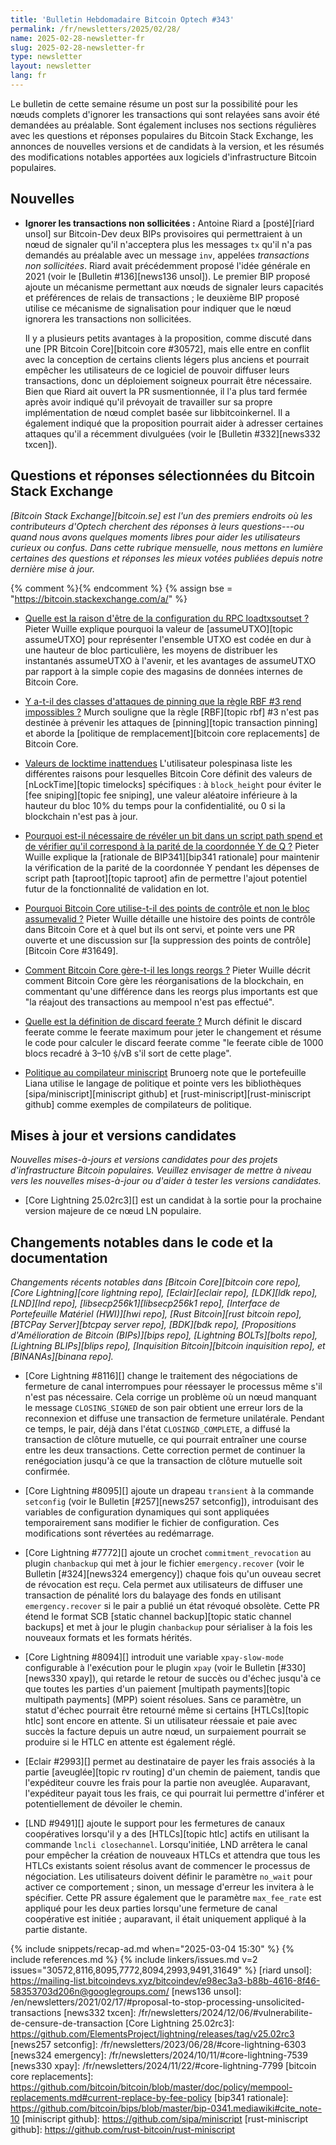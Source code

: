 ```yaml
---
title: 'Bulletin Hebdomadaire Bitcoin Optech #343'
permalink: /fr/newsletters/2025/02/28/
name: 2025-02-28-newsletter-fr
slug: 2025-02-28-newsletter-fr
type: newsletter
layout: newsletter
lang: fr
---
```

Le bulletin de cette semaine résume un post sur la possibilité pour les nœuds complets d'ignorer
les transactions qui sont relayées sans avoir été demandées au préalable. Sont également incluses
nos sections régulières avec les questions et réponses populaires du Bitcoin Stack Exchange, les
annonces de nouvelles versions et de candidats à la version, et les résumés des modifications
notables apportées aux logiciels d'infrastructure Bitcoin populaires.

## Nouvelles

- **Ignorer les transactions non sollicitées :** Antoine Riard a [posté][riard unsol] sur
  Bitcoin-Dev deux BIPs provisoires qui permettraient à un nœud de signaler qu'il n'acceptera plus les
  messages `tx` qu'il n'a pas demandés au préalable avec un message `inv`, appelées _transactions non
  sollicitées_. Riard avait précédemment proposé l'idée générale en 2021 (voir le [Bulletin
  #136][news136 unsol]). Le premier BIP proposé ajoute un mécanisme permettant aux nœuds de signaler
  leurs capacités et préférences de relais de transactions ; le deuxième BIP proposé utilise ce
  mécanisme de signalisation pour indiquer que le nœud ignorera les transactions non sollicitées.

  Il y a plusieurs petits avantages à la proposition, comme discuté dans une [PR Bitcoin
  Core][bitcoin core #30572], mais elle entre en conflit avec la conception de certains
  clients légers plus anciens et pourrait empêcher les utilisateurs de ce logiciel de pouvoir diffuser
  leurs transactions, donc un déploiement soigneux pourrait être nécessaire. Bien que Riard ait ouvert
  la PR susmentionnée, il l'a plus tard fermée après avoir indiqué qu'il prévoyait de
  travailler sur sa propre implémentation de nœud complet basée sur libbitcoinkernel. Il a également
  indiqué que la proposition pourrait aider à adresser certaines attaques qu'il a récemment divulguées
  (voir le [Bulletin #332][news332 txcen]).

## Questions et réponses sélectionnées du Bitcoin Stack Exchange

*[Bitcoin Stack Exchange][bitcoin.se] est l'un des premiers endroits où les contributeurs d'Optech
cherchent des réponses à leurs questions---ou quand nous avons quelques moments libres pour aider
les utilisateurs curieux ou confus. Dans cette rubrique mensuelle, nous mettons en lumière certaines
des questions et réponses les mieux votées publiées depuis notre dernière mise à jour.*

{% comment %}<!-- https://bitcoin.stackexchange.com/search?tab=votes&q=created%3a1m..%20is%3aanswer -->{% endcomment %}
{% assign bse = "https://bitcoin.stackexchange.com/a/" %}

- [Quelle est la raison d'être de la configuration du RPC loadtxsoutset ?]({{bse}}125627)
  Pieter Wuille explique pourquoi la valeur de [assumeUTXO][topic assumeUTXO] pour représenter
  l'ensemble UTXO est codée en dur à une hauteur de bloc particulière, les moyens de distribuer les
  instantanés assumeUTXO à l'avenir, et les avantages de assumeUTXO par rapport à la simple copie des
  magasins de données internes de Bitcoin Core.

- [Y a-t-il des classes d'attaques de pinning que la règle RBF #3 rend impossibles ?]({{bse}}125461)
  Murch souligne que la règle [RBF][topic rbf] #3 n'est pas destinée à prévenir les attaques de
  [pinning][topic transaction pinning] et aborde la [politique de remplacement][bitcoin core
  replacements] de Bitcoin Core.

- [Valeurs de locktime inattendues]({{bse}}125562)
  L'utilisateur polespinasa liste les différentes raisons pour lesquelles Bitcoin Core définit des
  valeurs de [nLockTime][topic timelocks] spécifiques : à `block_height` pour éviter le [fee sniping][topic fee
  sniping], une valeur aléatoire inférieure à la hauteur du bloc 10% du temps pour la confidentialité,
  ou 0 si la blockchain n'est pas à jour.

- [Pourquoi est-il nécessaire de révéler un bit dans un script path spend et de vérifier qu'il correspond à la parité de la coordonnée Y de Q ?]({{bse}}125502)
  Pieter Wuille explique la [rationale de BIP341][bip341 rationale] pour maintenir la vérification de
  la parité de la coordonnée Y pendant les dépenses de script path [taproot][topic taproot] afin de
  permettre l'ajout potentiel futur de la fonctionnalité de validation en lot.

- [Pourquoi Bitcoin Core utilise-t-il des points de contrôle et non le bloc assumevalid ?]({{bse}}125626)
  Pieter Wuille détaille une histoire des points de contrôle dans Bitcoin Core et à quel but ils ont
  servi, et pointe vers une PR ouverte et une discussion sur [la suppression des points de
  contrôle][Bitcoin Core #31649].

- [Comment Bitcoin Core gère-t-il les longs reorgs ?]({{bse}}105525)
  Pieter Wuille décrit comment Bitcoin Core gère les réorganisations de la blockchain, en commentant
  qu'une différence dans les reorgs plus importants est que "la réajout des transactions au mempool
  n'est pas effectué".

- [Quelle est la définition de discard feerate ?]({{bse}}125623)
  Murch définit le discard feerate comme le feerate maximum pour jeter le changement et résume le code
  pour calculer le discard feerate comme "le feerate cible de 1000 blocs recadré à 3–10 ṩ/vB s'il sort
  de cette plage".

- [Politique au compilateur miniscript]({{bse}}125406)
  Brunoerg note que le portefeuille Liana utilise le langage de politique et pointe vers les
  bibliothèques [sipa/miniscript][miniscript github] et [rust-miniscript][rust-miniscript github]
  comme exemples de compilateurs de politique.

## Mises à jour et versions candidates

_Nouvelles mises-à-jours et versions candidates pour des projets d'infrastructure Bitcoin populaires.
Veuillez envisager de mettre à niveau vers les nouvelles mises-à-jour ou d'aider à tester les versions candidates._

- [Core Lightning 25.02rc3][] est un candidat à la sortie pour la prochaine version majeure de ce
  nœud LN populaire.

## Changements notables dans le code et la documentation

_Changements récents notables dans [Bitcoin Core][bitcoin core repo], [Core Lightning][core
lightning repo], [Eclair][eclair repo], [LDK][ldk repo], [LND][lnd repo],
[libsecp256k1][libsecp256k1 repo], [Interface de Portefeuille Matériel (HWI)][hwi repo], [Rust
Bitcoin][rust bitcoin repo], [BTCPay Server][btcpay server repo], [BDK][bdk repo], [Propositions
d'Amélioration de Bitcoin (BIPs)][bips repo], [Lightning BOLTs][bolts repo], [Lightning BLIPs][blips
repo], [Inquisition Bitcoin][bitcoin inquisition repo], et [BINANAs][binana repo]._

- [Core Lightning #8116][] change le traitement des négociations de fermeture de canal interrompues
  pour réessayer le processus même s'il n'est pas nécessaire. Cela corrige un problème où un nœud
  manquant le message `CLOSING_SIGNED` de son pair obtient une erreur lors de la reconnexion et
  diffuse une transaction de fermeture unilatérale. Pendant ce temps,
  le pair, déjà dans l'état `CLOSINGD_COMPLETE`, a diffusé la transaction de clôture mutuelle, ce qui
  pourrait entraîner une course entre les deux transactions. Cette correction permet de continuer la
  renégociation jusqu'à ce que la transaction de clôture mutuelle soit confirmée.

- [Core Lightning #8095][] ajoute un drapeau `transient` à la commande `setconfig` (voir le Bulletin
  [#257][news257 setconfig]), introduisant des variables de configuration dynamiques qui sont
  appliquées temporairement sans modifier le fichier de configuration. Ces modifications sont
  révertées au redémarrage.

- [Core Lightning #7772][] ajoute un crochet `commitment_revocation` au plugin `chanbackup` qui met
  à jour le fichier `emergency.recover` (voir le Bulletin [#324][news324 emergency]) chaque fois qu'un
  ouveau secret de révocation est reçu. Cela permet aux utilisateurs de diffuser une transaction de
  pénalité lors du balayage des fonds en utilisant `emergency.recover` si le pair a publié un état
  révoqué obsolète. Cette PR étend le format SCB [static channel backup][topic static channel backups]
  et met à jour le plugin `chanbackup` pour sérialiser à la fois les nouveaux formats et les formats
  hérités.

- [Core Lightning #8094][] introduit une variable `xpay-slow-mode` configurable à l'exécution pour
  le plugin `xpay` (voir le Bulletin [#330][news330 xpay]), qui retarde le retour de succès ou d'échec
  jusqu'à ce que toutes les parties d'un paiement [multipath payments][topic multipath payments] (MPP)
  soient résolues. Sans ce paramètre, un statut d'échec pourrait être retourné même si certains
  [HTLCs][topic htlc] sont encore en attente. Si un utilisateur réessaie et paie avec succès la
  facture depuis un autre nœud, un surpaiement pourrait se produire si le HTLC en attente est
  également réglé.

- [Eclair #2993][] permet au destinataire de payer les frais associés à la partie [aveuglée][topic rv
  routing] d'un chemin de paiement, tandis que l'expéditeur couvre les frais pour la partie non
  aveuglée. Auparavant, l'expéditeur payait tous les frais, ce qui pourrait lui permettre d'inférer et
  potentiellement de dévoiler le chemin.

- [LND #9491][] ajoute le support pour les fermetures de canaux coopératives lorsqu'il y a des
  [HTLCs][topic htlc] actifs en utilisant la commande `lncli closechannel`. Lorsqu'initiée, LND
  arrêtera le canal pour empêcher la création de nouveaux HTLCs et attendra que tous les HTLCs
  existants soient résolus avant de commencer le processus de négociation. Les utilisateurs doivent
  définir le paramètre `no_wait` pour activer ce comportement ; sinon, un message d'erreur les
  invitera à le spécifier. Cette PR assure également que le paramètre `max_fee_rate` est appliqué pour
  les deux parties lorsqu'une fermeture de canal coopérative est initiée ; auparavant, il était
  uniquement appliqué à la partie distante.

{% include snippets/recap-ad.md when="2025-03-04 15:30" %}
{% include references.md %}
{% include linkers/issues.md v=2 issues="30572,8116,8095,7772,8094,2993,9491,31649" %}
[riard unsol]: https://mailing-list.bitcoindevs.xyz/bitcoindev/e98ec3a3-b88b-4616-8f46-58353703d206n@googlegroups.com/
[news136 unsol]: /en/newsletters/2021/02/17/#proposal-to-stop-processing-unsolicited-transactions
[news332 txcen]: /fr/newsletters/2024/12/06/#vulnerabilite-de-censure-de-transaction
[Core Lightning 25.02rc3]: https://github.com/ElementsProject/lightning/releases/tag/v25.02rc3
[news257 setconfig]: /fr/newsletters/2023/06/28/#core-lightning-6303
[news324 emergency]: /fr/newsletters/2024/10/11/#core-lightning-7539
[news330 xpay]: /fr/newsletters/2024/11/22/#core-lightning-7799
[bitcoin core replacements]: https://github.com/bitcoin/bitcoin/blob/master/doc/policy/mempool-replacements.md#current-replace-by-fee-policy
[bip341 rationale]: https://github.com/bitcoin/bips/blob/master/bip-0341.mediawiki#cite_note-10
[miniscript github]: https://github.com/sipa/miniscript
[rust-miniscript github]: https://github.com/rust-bitcoin/rust-miniscript
